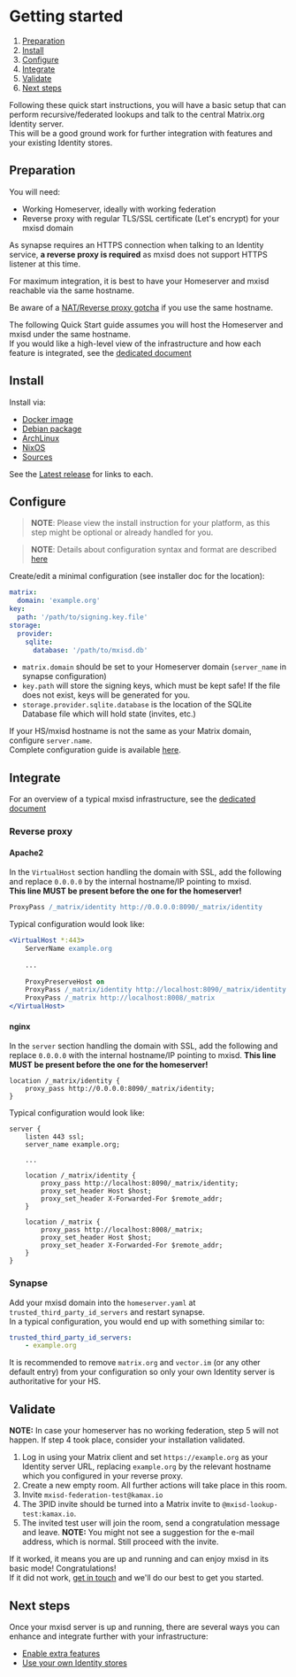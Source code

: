 # Getting started
1. [Preparation](#preparation)
2. [Install](#install)
3. [Configure](#configure)
4. [Integrate](#integrate)
5. [Validate](#validate)
6. [Next steps](#next-steps)

Following these quick start instructions, you will have a basic setup that can perform recursive/federated lookups and
talk to the central Matrix.org Identity server.  
This will be a good ground work for further integration with features and your existing Identity stores.

## Preparation
You will need:
- Working Homeserver, ideally with working federation
- Reverse proxy with regular TLS/SSL certificate (Let's encrypt) for your mxisd domain

As synapse requires an HTTPS connection when talking to an Identity service, **a reverse proxy is required** as mxisd does
not support HTTPS listener at this time.

For maximum integration, it is best to have your Homeserver and mxisd reachable via the same hostname.

Be aware of a [NAT/Reverse proxy gotcha](https://github.com/kamax-matrix/mxisd/wiki/Gotchas#nating) if you use the same
hostname.

The following Quick Start guide assumes you will host the Homeserver and mxisd under the same hostname.  
If you would like a high-level view of the infrastructure and how each feature is integrated, see the
[dedicated document](architecture.md)

## Install
Install via:
- [Docker image](install/docker.md)
- [Debian package](install/debian.md)
- [ArchLinux](install/archlinux.md)
- [NixOS](install/nixos.md)
- [Sources](build.md)

See the [Latest release](https://github.com/kamax-matrix/mxisd/releases/latest) for links to each.

## Configure
> **NOTE**: Please view the install instruction for your platform, as this step might be optional or already handled for you.
  
> **NOTE**: Details about configuration syntax and format are described [here](configure.md)

Create/edit a minimal configuration (see installer doc for the location):
```yaml
matrix:
  domain: 'example.org'
key:
  path: '/path/to/signing.key.file'
storage:
  provider:
    sqlite:
      database: '/path/to/mxisd.db'
```  
- `matrix.domain` should be set to your Homeserver domain (`server_name` in synapse configuration)
- `key.path` will store the signing keys, which must be kept safe! If the file does not exist, keys will be generated for you.
- `storage.provider.sqlite.database` is the location of the SQLite Database file which will hold state (invites, etc.)

If your HS/mxisd hostname is not the same as your Matrix domain, configure `server.name`.  
Complete configuration guide is available [here](configure.md).

## Integrate
For an overview of a typical mxisd infrastructure, see the [dedicated document](architecture.md)
### Reverse proxy
#### Apache2
In the `VirtualHost` section handling the domain with SSL, add the following and replace `0.0.0.0` by the internal
hostname/IP pointing to mxisd.  
**This line MUST be present before the one for the homeserver!**
```apache
ProxyPass /_matrix/identity http://0.0.0.0:8090/_matrix/identity
```

Typical configuration would look like:
```apache
<VirtualHost *:443>
    ServerName example.org
    
    ...
    
    ProxyPreserveHost on
    ProxyPass /_matrix/identity http://localhost:8090/_matrix/identity
    ProxyPass /_matrix http://localhost:8008/_matrix
</VirtualHost>
```

#### nginx
In the `server` section handling the domain with SSL, add the following and replace `0.0.0.0` with the internal
hostname/IP pointing to mxisd.
**This line MUST be present before the one for the homeserver!**
```nginx
location /_matrix/identity {
    proxy_pass http://0.0.0.0:8090/_matrix/identity;
}
```

Typical configuration would look like:
```nginx
server {
    listen 443 ssl;
    server_name example.org;
    
    ...
    
    location /_matrix/identity {
        proxy_pass http://localhost:8090/_matrix/identity;
        proxy_set_header Host $host;
        proxy_set_header X-Forwarded-For $remote_addr;
    }
    
    location /_matrix {
        proxy_pass http://localhost:8008/_matrix;
        proxy_set_header Host $host;
        proxy_set_header X-Forwarded-For $remote_addr;
    }
}
```

### Synapse
Add your mxisd domain into the `homeserver.yaml` at `trusted_third_party_id_servers` and restart synapse.  
In a typical configuration, you would end up with something similar to:
```yaml
trusted_third_party_id_servers:
    - example.org
```
It is recommended to remove `matrix.org` and `vector.im` (or any other default entry) from your configuration so only
your own Identity server is authoritative for your HS.

## Validate
**NOTE:** In case your homeserver has no working federation, step 5 will not happen. If step 4 took place, consider
your installation validated.

1. Log in using your Matrix client and set `https://example.org` as your Identity server URL, replacing `example.org` by
the relevant hostname which you configured in your reverse proxy.
2. Create a new empty room. All further actions will take place in this room.
3. Invite `mxisd-federation-test@kamax.io`
4. The 3PID invite should be turned into a Matrix invite to `@mxisd-lookup-test:kamax.io`.
5. The invited test user will join the room, send a congratulation message and leave.
**NOTE:** You might not see a suggestion for the e-mail address, which is normal. Still proceed with the invite.
  
If it worked, it means you are up and running and can enjoy mxisd in its basic mode! Congratulations!  
If it did not work, [get in touch](../README.md#support) and we'll do our best to get you started.

## Next steps
Once your mxisd server is up and running, there are several ways you can enhance and integrate further with your
infrastructure:

- [Enable extra features](features/)
- [Use your own Identity stores](stores/README.md)
